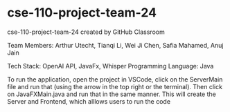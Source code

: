 # cse-110-project-team-24
cse-110-project-team-24 created by GitHub Classroom

Team Members: Arthur Utecht, Tianqi Li, Wei Ji Chen, Safia Mahamed, Anuj Jain

Tech Stack: OpenAI API, JavaFx, Whisper 
Programming Language: Java 

To run the application, open the project in VSCode, click on the ServerMain file and run that (using the arrow in the top right or the terminal). Then click on JavaFXMain.java and run that in the same manner. This will create the Server and Frontend, which alllows users to run the code 

